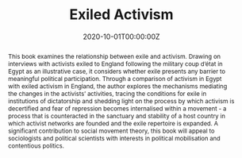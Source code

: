 ---
abstract: This book examines the relationship between exile and activism. Drawing on interviews with activists exiled to England following the military coup d’état in Egypt as an illustrative case, it considers whether exile presents any barrier to meaningful political participation. Through a comparison of activism in Egypt with exiled activism in England, the author explores the mechanisms mediating the changes in the activists’ activities, tracing the conditions for exile in institutions of dictatorship and shedding light on the process by which activism is decertified and fear of repression becomes internalised within a movement - a process that is counteracted in the sanctuary and stability of a host country in which activist networks are founded and the exile repertoire is expanded. A significant contribution to social movement theory, this book will appeal to sociologists and political scientists with interests in political mobilisation and contentious politics.

authors:
- admin
date: "2020-10-01T00:00:00Z"
doi: ""
featured: true
image:
  caption: 'Routledge'
  focal_point: ""
  preview_only: false
links:
- name: Custom Link
  url: https://www.routledge.com/Exiled-Activism-Political-Mobilization-in-Egypt-and-England/McKeever/p/book/9780367337131 
publication: '*Routledge*'
publication_types:
- "5"
publishDate: "2017-01-01T00:00:00Z"
summary: Lorem ipsum dolor sit amet, consectetur adipiscing elit. Duis posuere tellus
  ac convallis placerat. Proin tincidunt magna sed ex sollicitudin condimentum.
tags:
title: Exiled Activism
---